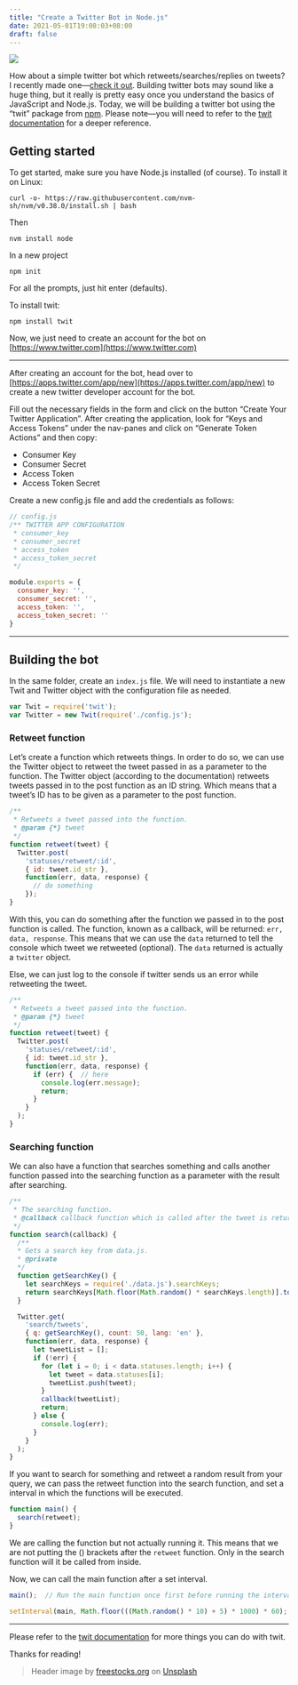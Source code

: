 ```yaml
---
title: "Create a Twitter Bot in Node.js"
date: 2021-05-01T19:08:03+08:00
draft: false
---
```


![](https://cdn-images-1.medium.com/max/800/0*eIdt1EeVcD7Pp2S7)

How about a simple twitter bot which retweets/searches/replies on tweets? I recently made one&mdash;[check it out](https://twitter.com/checkra1nbot). Building twitter bots may sound like a huge thing, but it really is pretty easy once you understand the basics of JavaScript and Node.js. Today, we will be building a twitter bot using the “twit” package from [npm](http://npmjs.org). Please note&mdash;you will need to refer to the [twit documentation](https://www.npmjs.com/package/twit) for a deeper reference.

## Getting started

To get started, make sure you have Node.js installed (of course). To install it on Linux:

```shell
curl -o- https://raw.githubusercontent.com/nvm-sh/nvm/v0.38.0/install.sh | bash
```

Then

```shell
nvm install node
```

In a new project

```shell
npm init
```

For all the prompts, just hit enter (defaults).

To install twit:

```shell
npm install twit
```

Now, we just need to create an account for the bot on [https://www.twitter.com](https://www.twitter.com)

* * *

After creating an account for the bot, head over to [https://apps.twitter.com/app/new](https://apps.twitter.com/app/new) to create a new twitter developer account for the bot.

Fill out the necessary fields in the form and click on the button “Create Your Twitter Application”. After creating the application, look for “Keys and Access Tokens” under the nav-panes and click on “Generate Token Actions” and then copy:

*   Consumer Key
*   Consumer Secret
*   Access Token
*   Access Token Secret

Create a new config.js file and add the credentials as follows:

```javascript
// config.js  
/** TWITTER APP CONFIGURATION  
 * consumer_key  
 * consumer_secret  
 * access_token  
 * access_token_secret  
 */

module.exports = {  
  consumer_key: '',    
  consumer_secret: '',  
  access_token: '',    
  access_token_secret: ''  
}
```

* * *

## Building the bot

In the same folder, create an `index.js` file. We will need to instantiate a new Twit and Twitter object with the configuration file as needed.

```javascript
var Twit = require('twit');  
var Twitter = new Twit(require('./config.js');
```

### Retweet function

Let’s create a function which retweets things. In order to do so, we can use the Twitter object to retweet the tweet passed in as a parameter to the function. The Twitter object (according to the documentation) retweets tweets passed in to the post function as an ID string. Which means that a tweet’s ID has to be given as a parameter to the post function.

```javascript
/**  
 * Retweets a tweet passed into the function.  
 * @param {*} tweet  
 */  
function retweet(tweet) {  
  Twitter.post(  
    'statuses/retweet/:id',  
    { id: tweet.id_str },  
    function(err, data, response) {  
      // do something  
    });  
}
```

With this, you can do something after the function we passed in to the post function is called. The function, known as a callback, will be returned: `err, data, response`. This means that we can use the `data` returned to tell the console which tweet we retweeted (optional). The `data` returned is actually a `twitter` object.

Else, we can just log to the console if twitter sends us an error while retweeting the tweet.

```javascript
/**  
 * Retweets a tweet passed into the function.  
 * @param {*} tweet  
 */  
function retweet(tweet) {  
  Twitter.post(  
    'statuses/retweet/:id',  
    { id: tweet.id_str },  
    function(err, data, response) {  
      if (err) {  // here  
        console.log(err.message);  
        return;  
      }  
    }  
  );  
}
```

### Searching function

We can also have a function that searches something and calls another function passed into the searching function as a parameter with the result after searching.

```javascript
/**  
 * The searching function.  
 * @callback callback function which is called after the tweet is returned.  
 */  
function search(callback) {
  /**  
  * Gets a search key from data.js.  
  * @private  
  */  
  function getSearchKey() {  
    let searchKeys = require('./data.js').searchKeys;  
    return searchKeys[Math.floor(Math.random() * searchKeys.length)].toLowerCase();  
  }

  Twitter.get(  
    'search/tweets',  
    { q: getSearchKey(), count: 50, lang: 'en' },  
    function(err, data, response) {  
      let tweetList = [];  
      if (!err) {  
        for (let i = 0; i < data.statuses.length; i++) {  
          let tweet = data.statuses[i];  
          tweetList.push(tweet);  
        }  
        callback(tweetList);  
        return;  
      } else {  
        console.log(err);  
      }  
    }  
  );  
}
```

If you want to search for something and retweet a random result from your query, we can pass the retweet function into the search function, and set a interval in which the functions will be executed.

```javascript
function main() {  
  search(retweet);  
}
```

We are calling the function but not actually running it. This means that we are not putting the () brackets after the `retweet` function. Only in the search function will it be called from inside.

Now, we can call the main function after a set interval.

```javascript
main();  // Run the main function once first before running the interval ticks. This is optional.

setInterval(main, Math.floor(((Math.random() * 10) + 5) * 1000) * 60);
```

* * *

Please refer to the [twit documentation](https://www.npmjs.com/package/twit#usage) for more things you can do with twit.

Thanks for reading!

> Header image by [freestocks.org](https://unsplash.com/@freestocks) on [Unsplash](https://unsplash.com)
